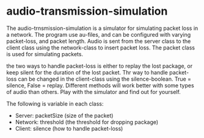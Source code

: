 audio-transmission-simulation
=============================

The audio-trnsmission-simulation is a simulator for simulating packet loss in a network. The program use au-files, and can be configured with varying packet-loss, and packet length. Audio is sent from the server class to the client class using the network-class to insert packet loss. The packet class is used for simulating packets.

the two ways to handle packet-loss is either to replay the lost package, or keep silent for the duration of the lost packet. Thr way to handle packet-loss can be changed in the client-class using the silence-boolean. True = silence, False = replay. Different methods will work better with some types of audio than others. Play with the simulator and find out for yourself.

The following is variable in each class:
- Server: packetSize (size of the packet)
- Network: threshold (the threshold for dropping package)
- Client: silence (how to handle packet-loss)
